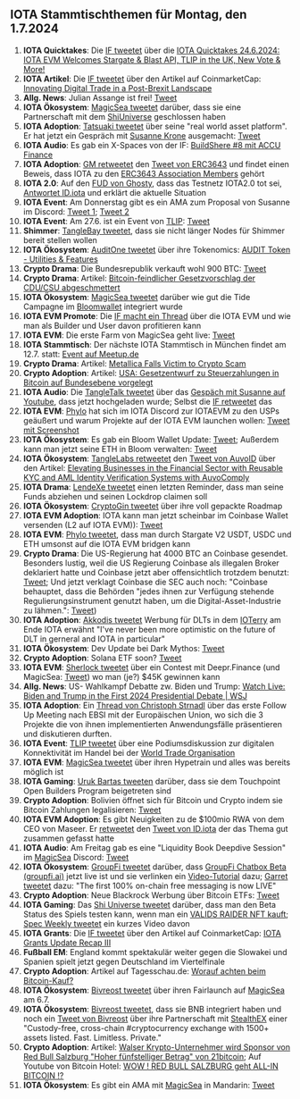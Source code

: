 ## IOTA Stammtischthemen für Montag, den 1.7.2024

1. **IOTA Quicktakes**: Die [IF tweetet]() über die [IOTA Quicktakes 24.6.2024: IOTA EVM Welcomes Stargate & Blast API, TLIP in the UK, New Vote & More!](https://www.youtube.com/watch?v=vmtufJNBVwo)
2. **IOTA Artikel**: Die [IF tweetet](https://x.com/iota/status/1805299857835315400) über den Artikel auf CoinmarketCap: [Innovating Digital Trade in a Post-Brexit Landscape](https://coinmarketcap.com/community/articles/66742b40f0ae6e347ada3425/)
3. **Allg. News**: Julian Assange ist frei! [Tweet](https://x.com/BitcoinMagazine/status/1805379948409954692)
4. **IOTA Ökosystem**: [MagicSea tweetet](https://x.com/MagicSeaDEX/status/1805481046504579088) darüber, dass sie eine Partnerschaft mit dem [ShiUniverse](https://x.com/Shiuniverse) geschlossen haben
5. **IOTA Adoption**: [Tatsuaki tweetet](https://x.com/Zetagammaphi/status/1805444174231069013) über seine "real world asset platform". Er hat jetzt ein Gespräch mit [Susanne Krone]() ausgemacht: [Tweet](https://x.com/Zetagammaphi/status/1805466520891293703)
6. **IOTA Audio**: Es gab ein X-Spaces von der IF: [BuildShere #8 mit ACCU Finance](https://x.com/iota/status/1805254556491694278)
7. **IOTA Adoption**: [GM retweetet](https://x.com/GM__INV/status/1805314504688873787) den [Tweet von ERC3643](https://x.com/ERC3643Org/status/1801188108039286805) und findet einen Beweis, dass IOTA zu den [ERC3643 Association Members](https://www.erc3643.org/members) gehört
8. **IOTA 2.0**: Auf den [FUD von Ghosty](https://x.com/Ghostie0815/status/1805241300511322235), dass das Testnetz IOTA2.0 tot sei, [Antwortet ID.iota](https://x.com/id_iota/status/1805273063279272406) und erklärt die aktuelle Situation
9. **IOTA Event**: Am Donnerstag gibt es ein AMA zum Proposal von Susanne im Discord: [Tweet 1](https://x.com/iota/status/1805235596035551514); [Tweet 2](https://x.com/iota/status/1805235596035551514)
10. **IOTA Event**: Am 27.6. ist ein Event von [TLIP](https://x.com/TLIP_io): [Tweet](https://x.com/TLIP_io/status/1805508384608702874)
11. **Shimmer**: [TangleBay tweetet](https://x.com/tanglebay/status/1805527109021970713), dass sie nicht länger Nodes für Shimmer bereit stellen wollen
12. **IOTA Ökosystem**: [AuditOne tweetet](https://x.com/auditone_dao/status/1805522632978096163) über ihre Tokenomics: [AUDIT Token - Utilities & Features](https://www.auditone.io/blog-posts/audit-token-utilities-features)
13. **Crypto Drama**: Die Bundesrepublik verkauft wohl 900 BTC: [Tweet](https://x.com/FurkanCCTV/status/1805546629560238383)
14. **Crypto Drama**: Artikel: [Bitcoin-feindlicher Gesetzvorschlag der CDU/CSU abgeschmettert](https://www.blocktrainer.de/blog/freiheits-und-bitcoin-feindlicher-gesetzvorschlag-der-cdu/csu)
15. **IOTA Ökosystem**: [MagicSea tweetet](https://x.com/MagicSeaDEX/status/1805586751916012004) darüber wie gut die Tide Campagne im [Bloomwallet](https://x.com/bloomwalletio) integriert wurde
16. **IOTA EVM Promote**: Die [IF macht ein Thread](https://x.com/iota/status/1805586746312142918) über die IOTA EVM und wie man als Builder und User davon profitieren kann
17. **IOTA EVM**: Die erste Farm von MagicSea geht live: [Tweet](https://x.com/MagicSeaDEX/status/1805843437792772495)
18. **IOTA Stammtisch**: Der nächste IOTA Stammtisch in München findet am 12.7. statt: [Event auf Meetup.de](https://www.meetup.com/iota-muc/events/301660915/?utm_medium=referral&utm_campaign=share-btn_savedevents_share_modal&utm_source=link)
19. **Crypto Drama**: Artikel: [Metallica Falls Victim to Crypto Scam](https://u.today/metallica-falls-victim-to-crypto-scam)
20. **Crypto Adoption**: Artikel: [USA: Gesetzentwurf zu Steuerzahlungen in Bitcoin auf Bundesebene vorgelegt](https://www.blocktrainer.de/blog/usa-gesetzentwurf-zu-steuerzahlungen-in-bitcoin-vorgelegt)
21. **IOTA Audio**: Die [TangleTalk tweetet](https://x.com/tangle_talk/status/1805874935111254132) über das [Gespäch mit Susanne auf Youtube](https://www.youtube.com/watch?v=towXlkVDWP4), dass jetzt hochgeladen wurde; Selbst die [IF retweetet](https://x.com/iota/status/1805885413250204093) das
22. **IOTA EVM**: [Phylo](https://x.com/PhyloIota) hat sich im IOTA Discord zur IOTAEVM zu den USPs geäußert und warum Projekte auf der IOTA EVM launchen wollen: [Tweet mit Screenshot](https://x.com/Vrom14286662/status/1805885863013781612)
23. **IOTA Ökosystem**: Es gab ein Bloom Wallet Update: [Tweet](https://x.com/bloomwalletio/status/1805989136324804755); Außerdem kann man jetzt seine ETH in Bloom verwalten: [Tweet](https://x.com/bloomwalletio/status/1806704475870253412)
24. **IOTA Ökosystem**: [TangleLabs retweetet](https://x.com/Tangle_Labs/status/1806270644629164320) den [Tweet von AuvoID](https://x.com/AuvoDigital/status/1806270057292407136) über den Artikel: [Elevating Businesses in the Financial Sector with Reusable KYC and AML Identity Verification Systems with AuvoComply](https://www.linkedin.com/pulse/elevating-businesses-financial-sector-reusable-kyc-aml-identity-lduqe/?trackingId=FNIzbWRSjqTLorIuo4VB3Q%3D%3D)
25. **IOTA Drama**: [LendeXe tweetet](https://x.com/LendeXeFinance/status/1806992282349900152) einen letzten Reminder, dass man seine Funds abziehen und seinen Lockdrop claimen soll
26. **IOTA Ökosystem**: [CryptoGin tweetet](https://x.com/Crypto_Gin21/status/1807349759176261957) über ihre voll gepackte Roadmap
27. **IOTA EVM Adoption**: IOTA kann man jetzt scheinbar im Coinbase Wallet versenden (L2 auf IOTA EVM)): [Tweet](https://x.com/KryptoniteAli/status/1807380679417831827)
28. **IOTA EVM**: [Phylo tweetet](https://x.com/PhyloIota/status/1805957804718727582), dass man durch Stargate V2 USDT, USDC und ETH umsonst auf die IOTA EVM bridgen kann
29. **Crypto Drama**: Die US-Regierung hat 4000 BTC an Coinbase gesendet. Besonders lustig, weil die US Regierung Coinbase als illegalen Broker deklariert hatte und Coinbase jetzt aber offensichtlich trotzdem benutzt: [Tweet](https://x.com/ErikVoorhees/status/1806105760461726023); Und jetzt verklagt Coinbase die SEC auch noch: "Coinbase behauptet, dass die Behörden "jedes ihnen zur Verfügung stehende Regulierungsinstrument genutzt haben, um die Digital-Asset-Industrie zu lähmen.": [Tweet](https://x.com/hoss_crypto/status/1806324936618774671))
30. **IOTA Adoption**: [Akkodis tweetet](https://x.com/akkodis_global/status/1806063933758865738) Werbung für DLTs in dem [IOTerry](https://x.com/io_terry) am Ende IOTA erwähnt "I've never been more optimistic on the future of DLT in gerneral and IOTA in particular"
31. **IOTA Ökosystem**: Dev Update bei Dark Mythos: [Tweet](https://x.com/DarkMythosIOTA/status/1806232040234188884)
32. **Crypto Adoption**: Solana ETF soon? [Tweet](https://x.com/TheCryptoLark/status/1806329731777753303)
33. **IOTA EVM**: [Sherlock tweetet](https://x.com/sherlockdefi/status/1806799099921887539) über ein Contest mit Deepr.Finance (und MagicSea: [Tweet](https://x.com/sherlockdefi/status/1806708425390174277)) wo man (je?) $45K gewinnen kann
34. **Allg. News**: US- Wahlkampf Debatte zw. Biden und Trump: [Watch Live: Biden and Trump in the First 2024 Presidential Debate | WSJ](https://www.youtube.com/watch?v=qqG96G8YdcE)
35. **IOTA Adoption**: Ein [Thread von Christoph Strnadl](https://x.com/archimate/status/1806394668852097345) über das erste Follow Up Meeting nach EBSI mit der Europäischen Union, wo sich die 3 Projekte die von ihnen implementierten Anwendungsfälle präsentieren und diskutieren durften.
36. **IOTA Event**: [TLIP tweetet](https://x.com/TLIP_io/status/1806343427358884291) über eine Podiumsdiskussion zur digitalen Konnektivität im Handel bei der [World Trade Organisation](https://x.com/wto)
37. **IOTA EVM**: [MagicSea tweetet](https://x.com/MagicSeaDEX/status/1806210664421040130) über ihren Hypetrain und alles was bereits möglich ist
38. **IOTA Gaming**: [Uruk Bartas tweeten](https://x.com/UrukBartas/status/1806340112243998728) darüber, dass sie dem Touchpoint Open Builders Program beigetreten sind
39. **Crypto Adoption**: Bolivien öffnet sich für Bitcoin und Crypto indem sie Bitcoin Zahlungen legalisieren: [Tweet](https://x.com/BTC_Archive/status/1806441508951806070)
40. **IOTA EVM Adoption**: Es gibt Neuigkeiten zu de $100mio RWA von dem CEO von Maseer. Er [retweetet](https://x.com/AllgoodFuturist/status/1806343013917966498) den [Tweet von ID.iota](https://x.com/id_iota/status/1804472270544396455) der das Thema gut zusammen gefasst hatte
41. **IOTA Audio**: Am Freitag  gab es eine "Liquidity Book Deepdive Session" im [MagicSea](https://x.com/MagicSeaDEX) Discord: [Tweet](https://x.com/MagicSeaDEX/status/1805247065326293173)
42. **IOTA Ökosystem**: [GroupFi tweetet](https://x.com/groupfi_ai/status/1806601748045348895) darüber, dass [GroupFi Chatbox Beta (groupfi.ai)](https://groupfi.ai/) jetzt live ist und sie verlinken ein [Video-Tutorial](https://youtu.be/lUGG7UQBUBg?feature=shared) dazu; [Garret tweetet](https://x.com/GarrettBullish/status/1806604749904744591) dazu: "The first 100% on-chain free messaging is now LIVE"
43. **Crypto Adoption**: Neue Blackrock Werbung über Bitcoin ETFs: [Tweet](https://x.com/CollinBrownXRP/status/1806638170437812268)
44. **IOTA Gaming**: Das [Shi Universe tweetet](https://x.com/Shiuniverse/status/1807123322695795168) darüber, dass man den Beta Status des Spiels testen kann, wenn man ein [VALIDS RAIDER NFT kauft](https://shi-universe.io/shi-squad); [Spec Weekly tweetet](https://x.com/SpecWeekly/status/1807693842059247720) ein kurzes Video davon
45. **IOTA Grants**: Die [IF tweetet](https://x.com/iota/status/1807474184320159792) über den Artikel auf CoinmarketCap: [IOTA Grants Update Recap III](https://coinmarketcap.com/community/articles/667ea941eaa56c48211a6603/)
46. **Fußball EM**: England kommt spektakulär weiter gegen die Slowakei und Spanien spielt jetzt gegen Deutschland im Viertelfinale
47. **Crypto Adoption**: Artikel auf Tagesschau.de: [Worauf achten beim Bitcoin-Kauf?](https://www.tagesschau.de/wirtschaft/verbraucher/bitcoin-kryptowaehrungen-handel-sicherheit-100.html)
48. **IOTA Ökosystem**: [Bivreost tweetet](https://x.com/bivreost/status/1807339844357546127) über ihren Fairlaunch auf [MagicSea](https://x.com/MagicSeaDEX) am 6.7.
49. **IOTA Ökosystem**: [Bivreost tweetet](https://x.com/bivreost/status/1807459907110600737), dass sie BNB integriert haben und noch ein [Tweet von Bivreost](https://x.com/bivreost/status/1807363960166826479) über ihre Partnerschaft mit [StealthEX](https://x.com/StealthEX_io) einer "Custody-free, cross-chain #cryptocurrency exchange with 1500+ assets listed. Fast. Limitless. Private."
50. **Crypto Adoption**: Artikel: [Walser Krypto-Unternehmer wird Sponsor von Red Bull Salzburg "Hoher fünfstelliger Betrag" von 21bitcoin](https://www.salzburg24.at/sport/fussball/walser-krypto-unternehmer-wird-sponsor-von-red-bull-salzburg-158808718); Auf Youtube von Bitcoin Hotel: [WOW ! RED BULL SALZBURG geht ALL-IN BITCOIN !?](https://youtu.be/AfTjIGNMJZs)
51. **IOTA Ökosystem**: Es gibt ein AMA mit [MagicSea](https://x.com/MagicSeaDEX) in Mandarin: [Tweet](https://x.com/MagicSeaDEX/status/1807694229520388262)
 
